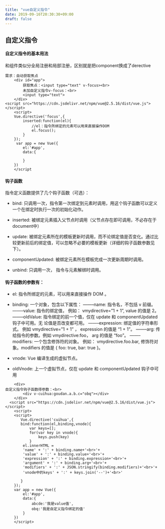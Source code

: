 ```yaml
---
title: "vue自定义指令"
date: 2019-09-16T20:30:30+09:00
draft: false
---
```

## 自定义指令
#### 自定义指令的基本用法
和组件类似分全局注册和局部注册，区别就是把component换成了derective
```
需求：自动获取焦点
    <div id="app">
        获取焦点：<input type="text" v-focus><br>
        未加自定义指令v-focus：<br>
        <input type="text">
    </div>
<script src="https://cdn.jsdelivr.net/npm/vue@2.5.16/dist/vue.js"></script>
    <script>
    Vue.directive('focus',{
        inserted:function(el){
            //el：指令所绑定的元素可以用来直接操作DOM
            el.focus();
        }
    });
     var app = new Vue({
        el:'#app',
        data:{

        }
    })
    </script
```
#### 钩子函数
指令定义函数提供了几个钩子函数（可选）：

* bind: 只调用一次，指令第一次绑定到元素时调用，用这个钩子函数可以定义一个在绑定时执行一次的初始化动作。
  
* inserted: 被绑定元素插入父节点时调用（父节点存在即可调用，不必存在于 document中）

* update: 被绑定元素所在的模板更新时调用，而不论绑定值是否变化。通过比较更新前后的绑定值，可以忽略不必要的模板更新（详细的钩子函数参数见下）。
  
* componentUpdated: 被绑定元素所在模板完成一次更新周期时调用。

* unbind: 只调用一次， 指令与元素解绑时调用。

#### 钩子函数的参数有：
* el: 指令所绑定的元素，可以用来直接操作 DOM 。

* binding: 一个对象，包含以下属性：
——–name: 指令名，不包括 v­ 前缀。
——–value: 指令的绑定值， 例如： v­my­directive=”1 + 1”, value 的值是 2。
——–oldValue: 指令绑定的前一个值，仅在 update 和 componentUpdated 钩子中可用。无
论值是否改变都可用。
——–expression: 绑定值的字符串形式。 例如 v­my­directive=”1 + 1” ， expression 的值是
“1 + 1”。
——–arg: 传给指令的参数。例如 v­my­directive:foo， arg 的值是 “foo”。
——–modifiers: 一个包含修饰符的对象。 例如： v­my­directive.foo.bar, 修饰符对
象。modifiers 的值是 { foo: true, bar: true }。

* vnode: Vue 编译生成的虚拟节点。

* oldVnode: 上一个虚拟节点，仅在 update 和 componentUpdated 钩子中可用
```
    <div>
自定义指令钩子函数得参数：<br>
        <div v-cuihua:goudan.a.b.c="obq"></div>
    </div>
  <script src="https://cdn.jsdelivr.net/npm/vue@2.5.16/dist/vue.js"></script>
    <script>
    <script>
       Vue.directive('cuihua',{
       bind:function(el,binding,vnode){
           var keys=[];
           for(var key in vnode){
               keys.push(key)
           }
        el.innerHTML = 
        'name' + ':' + binding.name+'<br>'+
        'value' + ':' + binding.value+'<br>'+
        'expression' + ':' + binding.expression+'<br>'+
        'argument' + ':' + binding.arg+'<br>'+
        'modifiers' + ':' + JSON.stringify(binding.modifiers)+'<br>'+
        'vnode中的keys' + ':' + keys.join('--')+'<br>'
        
       }
    });
    var app = new Vue({
        el:'#app',
        data:{
            abcde:'我是value值',
            obq:'我是自定义指令绑定的值'
        }
    })
    </script>